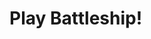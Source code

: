 <!DOCTYPE html>
<html>
  <head>
    <title>Battleship</title>
    <meta charset="utf-8">
  </head>
  <body>
    <h1>Play Battleship!</h1>
    <script src = "battleship.js"> </script>
  </body>
</html>
